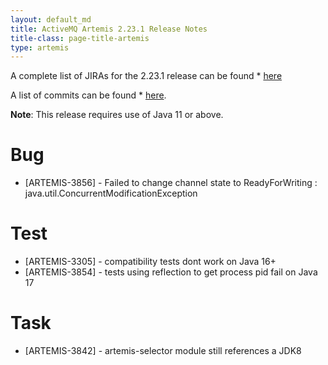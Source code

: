 ```yaml
---
layout: default_md
title: ActiveMQ Artemis 2.23.1 Release Notes
title-class: page-title-artemis
type: artemis
---
```


A complete list of JIRAs for the 2.23.1 release can be found  * [here](https://issues.apache.org/jira/secure/ReleaseNote.jspa?version=12351846&projectId=12315920)

A list of commits can be found  * [here](commit-report-2.23.1).

**Note**: This release requires use of Java 11 or above.

# Bug
 * [ARTEMIS-3856] - Failed to change channel state to ReadyForWriting : java.util.ConcurrentModificationException

# Test
 * [ARTEMIS-3305] - compatibility tests dont work on Java 16+
 * [ARTEMIS-3854] - tests using reflection to get process pid fail on Java 17

# Task
 * [ARTEMIS-3842] - artemis-selector module still references a JDK8
